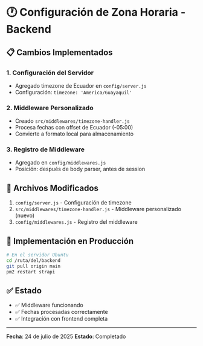 # 🕐 Configuración de Zona Horaria - Backend

## 📋 Cambios Implementados

### 1. Configuración del Servidor
- Agregado timezone de Ecuador en `config/server.js`
- Configuración: `timezone: 'America/Guayaquil'`

### 2. Middleware Personalizado
- Creado `src/middlewares/timezone-handler.js`
- Procesa fechas con offset de Ecuador (-05:00)
- Convierte a formato local para almacenamiento

### 3. Registro de Middleware
- Agregado en `config/middlewares.js`
- Posición: después de body parser, antes de session

## 🔧 Archivos Modificados

1. `config/server.js` - Configuración de timezone
2. `src/middlewares/timezone-handler.js` - Middleware personalizado (nuevo)
3. `config/middlewares.js` - Registro del middleware

## 🚀 Implementación en Producción

```bash
# En el servidor Ubuntu
cd /ruta/del/backend
git pull origin main
pm2 restart strapi
```

## ✅ Estado
- ✅ Middleware funcionando
- ✅ Fechas procesadas correctamente
- ✅ Integración con frontend completa

---
**Fecha**: 24 de julio de 2025
**Estado**: Completado
